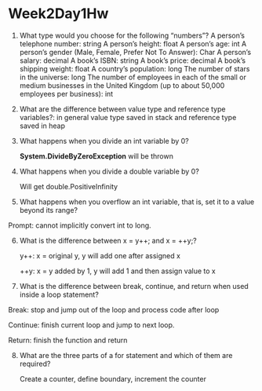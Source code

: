 # Week2Day1Hw

1. What type would you choose for the following “numbers”?
  A person’s telephone number: string
  A person’s height: float
  A person’s age: int
  A person’s gender (Male, Female, Prefer Not To Answer): Char
  A person’s salary: decimal
  A book’s ISBN: string
  A book’s price: decimal
  A book’s shipping weight: float
  A country’s population: long
  The number of stars in the universe: long
  The number of employees in each of the small or medium businesses in the United Kingdom (up to about 50,000 employees per business): int

2. What are the difference between value type and reference type variables?: in general value type saved in stack and reference type saved in heap

3. What happens when you divide an int variable by 0?

   **System.DivideByZeroException** will be thrown

4. What happens when you divide a double variable by 0?

   Will get double.PositiveInfinity

5. What happens when you overflow an int variable, that is, set it to a value beyond its range?

  Prompt: cannot implicitly convert int to long.

6. What is the difference between x = y++; and x = ++y;?

   y++: x = original y, y will add one after assigned x

   ++y: x = y added by 1, y will add 1 and then assign value to x

7. What is the difference between break, continue, and return when used inside a loop statement?

  Break: stop and jump out of the loop and process code after loop

  Continue: finish current loop and jump to next loop.

  Return: finish the function and return

8. What are the three parts of a for statement and which of them are required?

   Create a counter, define boundary, increment the counter

